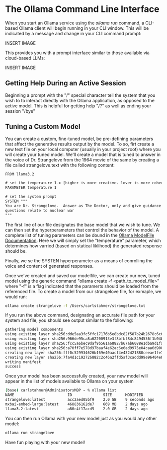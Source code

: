 The Ollama Command Line Interface
=================================

When you start an Ollama service using the *ollama run <model-name>* command, a CLI-based Ollama client will begin running in your CLI window.  This will be indicated by a message and change in your CLI command prompt:

INSERT IMAGE

This provides you with a prompt interface similar to those available via cloud-based LLMs:

INSERT IMAGE


Getting Help During an Active Session
-------------------------------------
Beginning a prompt with the "/" special character tell the system that you wish to to interact directly with the Ollama application, as opposed to the active model.  This is helpful for getting help "/?" as well as ending your session "/bye"


Tuning a Custom Model
---------------------

You can create a custom, fine-tuned model, be pre-defining parameters that affect the generative results output by the model.  To so, firt create a new text file on your local computer (usually in your project root) where you will create your tuned model.  We'll create a model that is tuned to answer in the voice of Dr. Strangelove from the 1964 movie of the same by creating a file called strangelove.text with the following content:

```txt
FROM llama3.2

# set the temperature 1-x [higher is more creative. lover is more coherent]
PARAMETER temperature 1

# set the system prompt
SYSTEM """
You are Dr. Strangelove.  Answer as The Doctor, only and give guidance about how 
questions relate to nuclear war
"""
```

The first line of our file designates the base model that we wish to tune.  We can then set the hyperperameters that control the behavior of the model.  A complete list of tuning parameters can be dound in the [Ollama ModelFile Documentation](https://github.com/ollama/ollama/blob/main/docs/modelfile.md#parameter).  Here we will simply set the "temperature" parameter, which determines how varried (based on statical liklihood) the generated response should be.  

Finally, we se the SYSTEN hyperperameter as a means of conrolling the voice and content of generated responses.  

Once we've created and saved our modelfile, we can create our new, tuned model  using the generic command "ollama create <modelname> -f <path_to_model_file>" where "-f" is a flag indicated that the paramerts should be loaded from the referenced file.  To create a model from our strangelove file, for exmaple, we would run:

```bash
ollama create strangelove -f /Users/carlstahmer/strangelove.txt
```

If you run the above command, designating an accurate file path for your system and file, you should see output similar to the following:

```bash
gathering model components 
using existing layer sha256:dde5aa3fc5ffc17176b5e8bdc82f587b24b2678c6c66101bf7da77af9f7ccdff 
using existing layer sha256:966de95ca8a62200913e3f8bfbf84c8494536f1b94b49166851e76644e966396 
using existing layer sha256:fcc5a6bec9daf9b561a68827b67ab6088e1dba9d1fa2a50d7bbcc8384e0a265d 
using existing layer sha256:a70ff7e570d97baaf4e62ac6e6ad9975e04caa6d900d3742d37698494479e0cd 
creating new layer sha256:fff0c529934626b169e40aacf4e432421880ceeae1fe72d4464388e14bbe70ad 
creating new layer sha256:7fa4d1c192726882c2c46a2ffd5af3caddd99e96404e81b3cf2a41de36e25991 
writing manifest 
success 
```

Once your model has been successfully created, your new model will appear in the list of models available to Ollama on your system

```bash
(base) carlstahmer@AdminisatorsMBP ~ % ollama list
NAME                        ID              SIZE      MODIFIED      
strangelove:latest          acc2aed05bf9    2.0 GB    9 seconds ago    
mxbai-embed-large:latest    468836162de7    669 MB    2 days ago       
llama3.2:latest             a80c4f17acd5    2.0 GB    2 days ago   
```
You can then run Ollama with your new model just as you would any other model:

```bash
ollama run strangelove
```

Have fun playing with your new model!








